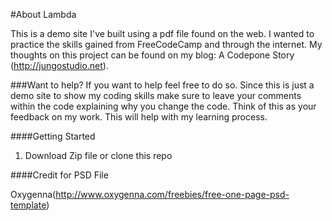 #About Lambda

This is a demo site I've built using a pdf file found on the web. I wanted to practice the skills gained from FreeCodeCamp and through the internet. My thoughts on this project can be found on my blog: A Codepone Story (http://jungostudio.net).

###Want to help?
If you want to help feel free to do so. Since this is just a demo site to show my coding skills make sure to leave your comments within the code explaining why you change the code. Think of this as your feedback on my work. This will help with my learning process.

####Getting Started
1. Download Zip file or clone this repo


####Credit for PSD File

Oxygenna(http://www.oxygenna.com/freebies/free-one-page-psd-template)